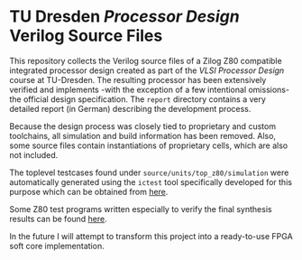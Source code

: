 # TU Dresden _Processor Design_ Verilog Source Files

This repository collects the Verilog source files of a Zilog Z80 compatible
integrated processor design created as part of the _VLSI Processor Design_
course at TU-Dresden. The resulting processor has been extensively verified and
implements -with the exception of a few intentional omissions- the official
design specification. The `report` directory contains a very detailed report
(in German) describing the development process.

Because the design process was closely tied to proprietary and custom
toolchains, all simulation and build information has been removed. Also, some
source files contain instantiations of proprietary cells, which are also not
included.

The toplevel testcases found under `source/units/top_z80/simulation` were
automatically generated using the `ictest` tool specifically developed for this
purpose which can be obtained from [here](https://github.com/Time0o/TUD_ictest).

Some Z80 test programs written especially to verify the final synthesis results
can be found [here](https://github.com/Time0o/TUD_z80_testprogs).

In the future I will attempt to transform this project into a ready-to-use FPGA
soft core implementation.
